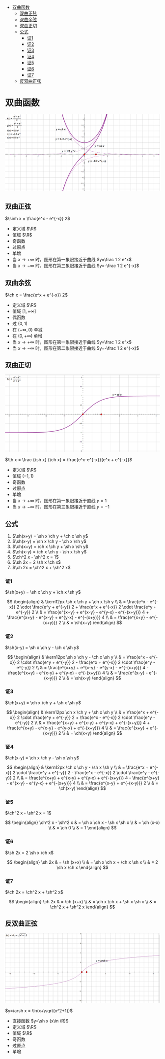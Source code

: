 - [双曲函数](#双曲函数)
  - [双曲正弦](#双曲正弦)
  - [双曲余弦](#双曲余弦)
  - [双曲正切](#双曲正切)
  - [公式](#公式)
    - [证1](#证1)
    - [证2](#证2)
    - [证3](#证3)
    - [证4](#证4)
    - [证5](#证5)
    - [证6](#证6)
    - [证7](#证7)
  - [反双曲正弦](#反双曲正弦)

# 双曲函数

![img](../img/1.1.xx-sh-ch.png)

## 双曲正弦

$\sinh x = \frac{e^x - e^{-x}} 2$

- 定义域 $\R$
- 值域 $\R$
- 奇函数
- 过原点
- 单增
- 当 $x \rightarrow +\infty$ 时，图形在第一象限接近于曲线 $y=\frac 1 2 e^x$
- 当 $x \rightarrow -\infty$ 时，图形在第三象限接近于曲线 $y=-\frac 1 2 e^{-x}$

## 双曲余弦

$\ch x = \frac{e^x + e^{-x}} 2$

- 定义域 $\R$
- 值域 $[1,+\infty]$
- 偶函数
- 过 $(0,1)$
- 在 $(-\infty, 0)$ 单减
- 在 $(0, +\infty)$ 单增
- 当 $x \rightarrow +\infty$ 时，图形在第一象限接近于曲线 $y=\frac 1 2 e^x$
- 当 $x \rightarrow -\infty$ 时，图形在第二象限接近于曲线 $y=-\frac 1 2 e^{-x}$

## 双曲正切

![img](../img/1.1.xx-th.png)

$\th x = \frac {\sh x} {\ch x} = \frac{e^x-e^{-x}}{e^x + e^{-x}}$

- 定义域 $\R$
- 值域 $(-1, 1)$
- 奇函数
- 过原点
- 单增
- 当 $x \rightarrow +\infty$ 时，图形在第一象限接近于直线 $y=1$
- 当 $x \rightarrow -\infty$ 时，图形在第三象限接近于直线 $y=-1$

## 公式

1. $\sh(x+y) = \sh x \ch y + \ch x \sh y$
2. $\sh(x-y) = \sh x \ch y - \ch x \sh y$
3. $\ch(x+y) = \ch x \ch y + \sh x \sh y$
4. $\ch(x-y) = \ch x \ch y - \sh x \sh y$
5. $\ch^2 x - \sh^2 x = 1$
6. $\sh 2x = 2 \sh x \ch x$
7. $\ch 2x = \ch^2 x + \sh^2 x$

### 证1 

$\sh(x+y) = \sh x \ch y + \ch x \sh y$

$$
\begin{align}
& \kern12px \sh x \ch y + \ch x \sh y \\
& = \frac{e^x - e^{-x}} 2 \cdot \frac{e^y + e^{-y}} 2 + \frac{e^x + e^{-x}} 2 \cdot \frac{e^y - e^{-y}} 2 \\
& = \frac{e^{x+y} + e^{x-y} - e^{y-x} - e^{-(x+y)}} 4 + \frac{e^{x+y} - e^{x-y} + e^{y-x} - e^{-(x+y)}} 4 \\
& = \frac{e^{x+y} - e^{-(x+y)}} 2 \\
& = \sh(x+y)
\end{align}
$$

### 证2 

$\sh(x-y) = \sh x \ch y - \ch x \sh y$

$$
\begin{align}
& \kern12px \sh x \ch y - \ch x \sh y \\
& = \frac{e^x - e^{-x}} 2 \cdot \frac{e^y + e^{-y}} 2 - \frac{e^x + e^{-x}} 2 \cdot \frac{e^y - e^{-y}} 2 \\
& = \frac{e^{x+y} + e^{x-y} - e^{y-x} - e^{-(x+y)}} 4 - \frac{e^{x+y} - e^{x-y} + e^{y-x} - e^{-(x+y)}} 4 \\
& = \frac{e^{x-y} - e^{-(x-y)}} 2 \\
& = \sh(x-y)
\end{align}
$$

### 证3

$\ch(x+y) = \ch x \ch y + \sh x \sh y$

$$
\begin{align}
& \kern12px \ch x \ch y + \sh x \sh y \\
& = \frac{e^x + e^{-x}} 2 \cdot \frac{e^y + e^{-y}} 2 + \frac{e^x - e^{-x}} 2 \cdot \frac{e^y - e^{-y}} 2 \\
& = \frac{e^{x+y} + e^{x-y} + e^{y-x} + e^{-(x+y)}} 4 + \frac{e^{x+y} - e^{x-y} - e^{y-x} + e^{-(x+y)}} 4 \\
& = \frac{e^{x+y} + e^{-(x+y)}} 2 \\
& = \ch(x+y)
\end{align}
$$

### 证4

$\ch(x-y) = \ch x \ch y - \sh x \sh y$

$$
\begin{align}
& \kern12px \ch x \ch y - \sh x \sh y \\
& = \frac{e^x + e^{-x}} 2 \cdot \frac{e^y + e^{-y}} 2 - \frac{e^x - e^{-x}} 2 \cdot \frac{e^y - e^{-y}} 2 \\
& = \frac{e^{x+y} + e^{x-y} + e^{y-x} + e^{-(x+y)}} 4 - \frac{e^{x+y} - e^{x-y} - e^{y-x} + e^{-(x+y)}} 4 \\
& = \frac{e^{x-y} + e^{-(x-y)}} 2 \\
& = \ch(x-y)
\end{align}
$$

### 证5

$\ch^2 x - \sh^2 x = 1$

$$
\begin{align}
\ch^2 x - \sh^2 x & = \ch x \ch x - \sh x \sh x \\
& = \ch (x-x) \\
& = \ch 0 \\
& = 1
\end{align}
$$

### 证6

$\sh 2x = 2 \sh x \ch x$

$$
\begin{align}
\sh 2x & = \sh (x+x) \\
& = \sh x \ch x + \ch x \sh x \\
& = 2 \sh x \ch x
\end{align}
$$

### 证7

$\ch 2x = \ch^2 x + \sh^2 x$

$$
\begin{align}
\ch 2x & = \ch (x+x) \\
& = \ch x \ch x + \sh x \sh x \\
& = \ch^2 x + \sh^2 x
\end{align}
$$

## 反双曲正弦

![img](../img/1.1.xx-arsh.png)

$y=\arsh x = \ln(x+\sqrt{x^2+1})$

- 直接函数 $y=\sh x (x\in \R)$
- 定义域 $\R$
- 值域 $\R$
- 奇函数
- 过原点
- 单增

###